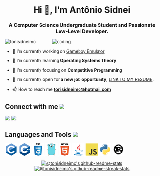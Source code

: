 <h1 align="center">Hi 👋, I'm Antônio Sidnei</h1>  
<h3 align="center">A Computer Science Undergraduate Student and Passionate Low-Level Developer.</h3>  

<img align="right" alt="coding" width="350" src="https://camo.githubusercontent.com/c1dcb74cc1c1835b1d716f5051499a2814c683c806b15f04b0eba492863703e9/68747470733a2f2f63646e2e6472696262626c652e636f6d2f75736572732f3733303730332f73637265656e73686f74732f363538313234332f6176656e746f2e676966">
  
<p align="left"> <img src="https://komarev.com/ghpvc/?username=tonisidneimc&label=Profile%20views&color=0e75b6&style=flat" alt="tonisidneimc" /> </p>  
  
- 🔭 I’m currently working on [Gameboy Emulator](https://github.com/BRCode4Fun/Gboy-emu)  
  
- 🌱 I’m currently learning **Operating Systems Theory**

- 🎯 I’m currently focusing on **Competitive Programming**
  
- 🤔 I’m currently open for **a new job opportunity**, <a href="https://drive.google.com/file/d/1bpoGh2eeOOQ0a74ZPHk68ND8eAoqCUy8/view?usp=sharing">LINK TO MY RESUME</a>.
  
- 📫 How to reach me **tonisidneimc@hotmail.com**  
  
<h2 align="left">Connect with me <img src='https://raw.githubusercontent.com/ShahriarShafin/ShahriarShafin/main/Assets/handshake.gif' width="75px"> </h2>  

<p align="left">  
<a href="contact.tonisid@gmail.com" target="_blank"><img src="https://img.shields.io/badge/Gmail-D14836?style=for-the-badge&logo=gmail&logoColor=white" target="_blank"></a>
<a href="" target="_blank"><img src="https://img.shields.io/badge/LinkedIn-0077B5?style=for-the-badge&logo=linkedin&logoColor=white" target="_blank"></a>
</p> 
  
<h2 align="left">Languages and Tools <img src = "https://media2.giphy.com/media/QssGEmpkyEOhBCb7e1/giphy.gif?cid=ecf05e47a0n3gi1bfqntqmob8g9aid1oyj2wr3ds3mg700bl&rid=giphy.gif" width = 22px> </h2>  
<p align="left"> <a href="https://www.cprogramming.com/" target="_blank" rel="noreferrer"> <img src="https://raw.githubusercontent.com/devicons/devicon/master/icons/c/c-original.svg" alt="c" width="40" height="40"/> </a> <a href="https://www.w3schools.com/cpp/" target="_blank" rel="noreferrer"> <img src="https://raw.githubusercontent.com/devicons/devicon/master/icons/cplusplus/cplusplus-original.svg" alt="cplusplus" width="40" height="40"/> </a> <a href="https://www.w3schools.com/css/" target="_blank" rel="noreferrer"> <img src="https://raw.githubusercontent.com/devicons/devicon/master/icons/css3/css3-original-wordmark.svg" alt="css3" width="40" height="40"/> </a> <a href="https://golang.org" target="_blank" rel="noreferrer"> <img src="https://raw.githubusercontent.com/devicons/devicon/master/icons/go/go-original.svg" alt="go" width="40" height="40"/> </a> <a href="https://www.w3.org/html/" target="_blank" rel="noreferrer"> <img src="https://raw.githubusercontent.com/devicons/devicon/master/icons/html5/html5-original-wordmark.svg" alt="html5" width="40" height="40"/> </a> <a href="https://www.java.com" target="_blank" rel="noreferrer"> <img src="https://raw.githubusercontent.com/devicons/devicon/master/icons/java/java-original.svg" alt="java" width="40" height="40"/> </a> <a href="https://developer.mozilla.org/en-US/docs/Web/JavaScript" target="_blank" rel="noreferrer"> <img src="https://raw.githubusercontent.com/devicons/devicon/master/icons/javascript/javascript-original.svg" alt="javascript" width="40" height="40"/> </a> <a href="https://www.python.org" target="_blank" rel="noreferrer"> <img src="https://raw.githubusercontent.com/devicons/devicon/master/icons/python/python-original.svg" alt="python" width="40" height="40"/> </a> <a href="https://www.rust-lang.org" target="_blank" rel="noreferrer"> <img src="https://raw.githubusercontent.com/devicons/devicon/master/icons/rust/rust-plain.svg" alt="rust" width="40" height="40"/> </a> </p>  

<!-- <p align="center">
<a href="https://github.com/tonisidneimc">
  <img height="180em" src="https://github-readme-stats-eight-theta.vercel.app/api?username=tonisidneimc&show_icons=true&theme=dracula&include_all_commits=true&count_private=true"/>
  <img height="180em" src="https://github-readme-stats-eight-theta.vercel.app/api/top-langs/?username=tonisidneimc&layout=compact&langs_count=8&theme=dracula"/>
</a>
</p> -->

<!-- <br/>
<p align="left">
  <a href="https://github.com/tonisidneimc">
  <img width="49.5%" height="180em" src="https://github-readme-stats.vercel.app/api?username=tonisidneimc&show_icons=true&theme=dracula&hide_border=true&include_all_commits=true&count_private=true" />&nbsp;
    <img width="49.5%" height="180em" src="https://github-readme-stats-eight-theta.vercel.app/api/top-langs/?username=tonisidneimc&layout=compact&theme=dracula&hide_border=true" />
  </a>
</p>
<br> -->

<p align="center">
<a href="https://github.com/tonisidneimc?tab=repositories"><img src="https://github-readme-stats.vercel.app/api?username=tonisidneimc&theme=dracula&show_icons=true&count_private=true&hide_border=true"  width="48%" alt="@tonisidneimc's github-readme-stats"/></a>
<a href="https://github.com/tonisidneimc?tab=stars"><img src="https://github-readme-streak-stats.herokuapp.com?user=tonisidneimc&theme=dracula&hide_border=true&date_format=M%20j%5B%2C%20Y%5D"  width="48%" alt="@tonisidneimc's github-readme-streak-stats"/></a>
</p>

<!-- <p align="center">
<a href="https://github.com/tonisidneimc">
  <img height="180em" src="https://github-readme-stats.vercel.app/api?username=tonisidneimc&show_icons=true&theme=dracula&count_private=true&locale=en&layout=compact"/>
  <img height="180em" src="https://github-readme-stats.vercel.app/api/top-langs/?username=tonisidneimc&layout=compact&theme=dracula"/>
</a>
</p>

<p  align="center"><img src="https://github-readme-streak-stats.herokuapp.com/?user=tonisidneimc&theme=dracula" alt="tonisidneimc" /></p> 
-->
